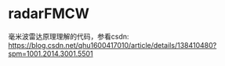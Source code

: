 # radarFMCW
毫米波雷达原理理解的代码，参看csdn: https://blog.csdn.net/qhu1600417010/article/details/138410480?spm=1001.2014.3001.5501
